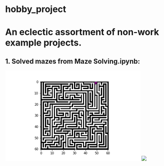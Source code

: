 # hobby_project

# An eclectic assortment of non-work example projects.

## 1. Solved mazes from Maze Solving.ipynb:
![](maze_5.gif)
![](maze_4.gif)
